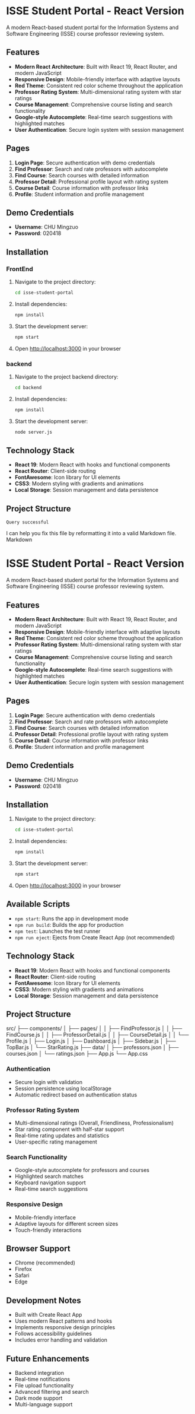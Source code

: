 # ISSE Student Portal - React Version

A modern React-based student portal for the Information Systems and Software Engineering (ISSE) course professor reviewing system.

## Features

* **Modern React Architecture**: Built with React 19, React Router, and modern JavaScript
* **Responsive Design**: Mobile-friendly interface with adaptive layouts
* **Red Theme**: Consistent red color scheme throughout the application
* **Professor Rating System**: Multi-dimensional rating system with star ratings
* **Course Management**: Comprehensive course listing and search functionality
* **Google-style Autocomplete**: Real-time search suggestions with highlighted matches
* **User Authentication**: Secure login system with session management

## Pages

1.  **Login Page**: Secure authentication with demo credentials
2.  **Find Professor**: Search and rate professors with autocomplete
3.  **Find Course**: Search courses with detailed information
4.  **Professor Detail**: Professional profile layout with rating system
5.  **Course Detail**: Course information with professor links
6.  **Profile**: Student information and profile management

## Demo Credentials

* **Username**: CHU Mingzuo
* **Password**: 020418

## Installation
### FrontEnd
1.  Navigate to the project directory:
    ```bash
    cd isse-student-portal
    ```
2.  Install dependencies:
    ```bash
    npm install
    ```
3.  Start the development server:
    ```bash
    npm start
    ```
4.  Open [http://localhost:3000](http://localhost:3000) in your browser

### backend
1.  Navigate to the project backend directory:
    ```bash
    cd backend
    ```
2.  Install dependencies:
    ```bash
    npm install
    ```
3.  Start the development server:
    ```bash
    node server.js
    ```
## Technology Stack

* **React 19**: Modern React with hooks and functional components
* **React Router**: Client-side routing
* **FontAwesome**: Icon library for UI elements
* **CSS3**: Modern styling with gradients and animations
* **Local Storage**: Session management and data persistence

## Project Structure

    Query successful

I can help you fix this file by reformatting it into a valid Markdown file.
Markdown

# ISSE Student Portal - React Version

A modern React-based student portal for the Information Systems and Software Engineering (ISSE) course professor reviewing system.

## Features

* **Modern React Architecture**: Built with React 19, React Router, and modern JavaScript
* **Responsive Design**: Mobile-friendly interface with adaptive layouts
* **Red Theme**: Consistent red color scheme throughout the application
* **Professor Rating System**: Multi-dimensional rating system with star ratings
* **Course Management**: Comprehensive course listing and search functionality
* **Google-style Autocomplete**: Real-time search suggestions with highlighted matches
* **User Authentication**: Secure login system with session management

## Pages

1.  **Login Page**: Secure authentication with demo credentials
2.  **Find Professor**: Search and rate professors with autocomplete
3.  **Find Course**: Search courses with detailed information
4.  **Professor Detail**: Professional profile layout with rating system
5.  **Course Detail**: Course information with professor links
6.  **Profile**: Student information and profile management

## Demo Credentials

* **Username**: CHU Mingzuo
* **Password**: 020418

## Installation

1.  Navigate to the project directory:
    ```bash
    cd isse-student-portal
    ```
2.  Install dependencies:
    ```bash
    npm install
    ```
3.  Start the development server:
    ```bash
    npm start
    ```
4.  Open [http://localhost:3000](http://localhost:3000) in your browser

## Available Scripts

* `npm start`: Runs the app in development mode
* `npm run build`: Builds the app for production
* `npm test`: Launches the test runner
* `npm run eject`: Ejects from Create React App (not recommended)

## Technology Stack

* **React 19**: Modern React with hooks and functional components
* **React Router**: Client-side routing
* **FontAwesome**: Icon library for UI elements
* **CSS3**: Modern styling with gradients and animations
* **Local Storage**: Session management and data persistence

## Project Structure

src/
├── components/
│   ├── pages/
│   │   ├── FindProfessor.js
│   │   ├── FindCourse.js
│   │   ├── ProfessorDetail.js
│   │   ├── CourseDetail.js
│   │   └── Profile.js
│   ├── Login.js
│   ├── Dashboard.js
│   ├── Sidebar.js
│   ├── TopBar.js
│   └── StarRating.js
├── data/
│   ├── professors.json
│   ├── courses.json
│   └── ratings.json
├── App.js
└── App.css

### Authentication

* Secure login with validation
* Session persistence using localStorage
* Automatic redirect based on authentication status

### Professor Rating System

* Multi-dimensional ratings (Overall, Friendliness, Professionalism)
* Star rating component with half-star support
* Real-time rating updates and statistics
* User-specific rating management

### Search Functionality

* Google-style autocomplete for professors and courses
* Highlighted search matches
* Keyboard navigation support
* Real-time search suggestions

### Responsive Design

* Mobile-friendly interface
* Adaptive layouts for different screen sizes
* Touch-friendly interactions

## Browser Support

* Chrome (recommended)
* Firefox
* Safari
* Edge

## Development Notes

* Built with Create React App
* Uses modern React patterns and hooks
* Implements responsive design principles
* Follows accessibility guidelines
* Includes error handling and validation

## Future Enhancements

* Backend integration
* Real-time notifications
* File upload functionality
* Advanced filtering and search
* Dark mode support
* Multi-language support
